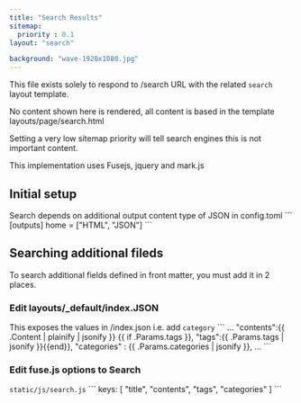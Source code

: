 ```yaml
---
title: "Search Results"
sitemap:
  priority : 0.1
layout: "search"

background: "wave-1920x1080.jpg"
---
```



This file exists solely to respond to /search URL with the related `search` layout template.

No content shown here is rendered, all content is based in the template layouts/page/search.html

Setting a very low sitemap priority will tell search engines this is not important content.

This implementation uses Fusejs, jquery and mark.js


## Initial setup

Search  depends on additional output content type of JSON in config.toml
\```
[outputs]
  home = ["HTML", "JSON"]
\```

## Searching additional fileds

To search additional fields defined in front matter, you must add it in 2 places.

### Edit layouts/_default/index.JSON
This exposes the values in /index.json
i.e. add `category`
\```
...
  "contents":{{ .Content | plainify | jsonify }}
  {{ if .Params.tags }},
  "tags":{{ .Params.tags | jsonify }}{{end}},
  "categories" : {{ .Params.categories | jsonify }},
...
\```

### Edit fuse.js options to Search
`static/js/search.js`
\```
keys: [
  "title",
  "contents",
  "tags",
  "categories"
]
\```
